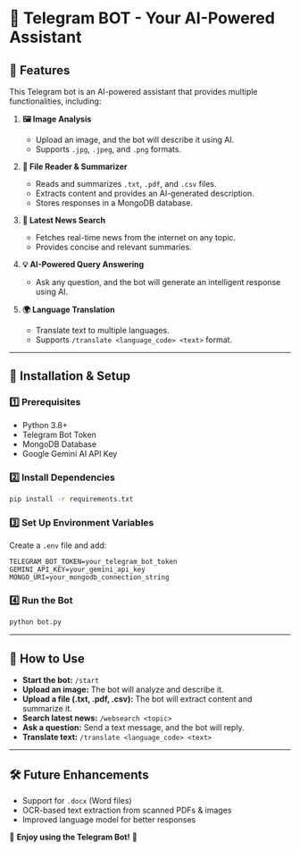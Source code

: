 # 📢 Telegram BOT - Your AI-Powered Assistant

## 🚀 Features
This Telegram bot is an AI-powered assistant that provides multiple functionalities, including:

1. **🖼️ Image Analysis**  
   - Upload an image, and the bot will describe it using AI.
   - Supports `.jpg`, `.jpeg`, and `.png` formats.

2. **📂 File Reader & Summarizer**  
   - Reads and summarizes `.txt`, `.pdf`, and `.csv` files.
   - Extracts content and provides an AI-generated description.
   - Stores responses in a MongoDB database.

3. **📰 Latest News Search**  
   - Fetches real-time news from the internet on any topic.
   - Provides concise and relevant summaries.

4. **💡 AI-Powered Query Answering**  
   - Ask any question, and the bot will generate an intelligent response using AI.

5. **🌍 Language Translation**  
   - Translate text to multiple languages.
   - Supports `/translate <language_code> <text>` format.

---

## 🔧 Installation & Setup
### **1️⃣ Prerequisites**
- Python 3.8+
- Telegram Bot Token
- MongoDB Database
- Google Gemini AI API Key

### **2️⃣ Install Dependencies**
```bash
pip install -r requirements.txt
```

### **3️⃣ Set Up Environment Variables**
Create a `.env` file and add:
```
TELEGRAM_BOT_TOKEN=your_telegram_bot_token
GEMINI_API_KEY=your_gemini_api_key
MONGO_URI=your_mongodb_connection_string
```

### **4️⃣ Run the Bot**
```bash
python bot.py
```

---

## 📌 How to Use
- **Start the bot:** `/start`
- **Upload an image:** The bot will analyze and describe it.
- **Upload a file (.txt, .pdf, .csv):** The bot will extract content and summarize it.
- **Search latest news:** `/websearch <topic>`
- **Ask a question:** Send a text message, and the bot will reply.
- **Translate text:** `/translate <language_code> <text>`

---

## 🛠 Future Enhancements
- Support for `.docx` (Word files)
- OCR-based text extraction from scanned PDFs & images
- Improved language model for better responses

🚀 **Enjoy using the Telegram Bot!** 🎉

